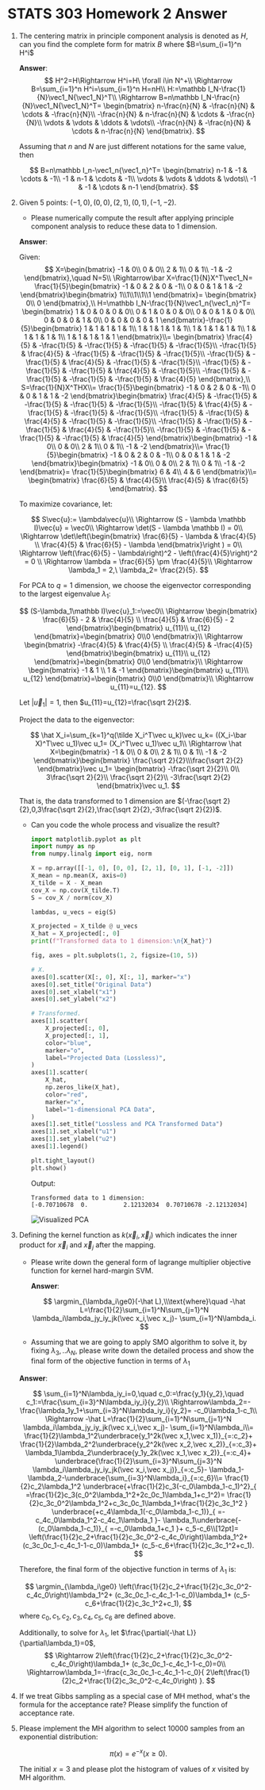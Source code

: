 # STATS 303 Homework 2 Answer

1. The centering matrix in principle component analysis is denoted as $H$,
can you find the complete form for matrix $B$ where $B=\sum_{i=1}^n H^i$

    **Answer**:
    $$
    H^2=H\Rightarrow H^i=H\ \forall i\in N^+\\
    \Rightarrow B=\sum_{i=1}^n H^i=\sum_{i=1}^n H=nH\\
    H:=\mathbb I_N-\frac{1}{N}\vec1_N{\vec1_N}^T\\
    \Rightarrow B=n\mathbb I_N-\frac{n}{N}\vec1_N{\vec1_N}^T=
    \begin{bmatrix}
        n-\frac{n}{N} & -\frac{n}{N} & \cdots & -\frac{n}{N}\\
        -\frac{n}{N} & n-\frac{n}{N} & \cdots & -\frac{n}{N}\\
        \vdots & \vdots & \ddots & \vdots\\
        -\frac{n}{N} & -\frac{n}{N} & \cdots & n-\frac{n}{N}
    \end{bmatrix}.
    $$

    Assuming that $n$ and $N$ are just different notations for the same value,
    then

    $$
    B=n\mathbb I_n-\vec1_n{\vec1_n}^T=
    \begin{bmatrix}
        n-1 & -1 & \cdots & -1\\
        -1 & n-1 & \cdots & -1\\
        \vdots & \vdots & \ddots & \vdots\\
        -1 & -1 & \cdots & n-1
    \end{bmatrix}.
    $$

1. Given 5 points: $(-1,0),(0,0),(2,1),(0,1),(-1,-2)$.

    - Please numerically compute the result after applying principle component
    analysis to reduce these data to 1 dimension.

    **Answer**:

    Given:
    $$
    X=\begin{bmatrix}
        -1 & 0\\
        0 & 0\\
        2 & 1\\
        0 & 1\\
        -1 & -2
    \end{bmatrix},\quad N=5\\
    \Rightarrow\bar X=\frac{1}{N}X^T\vec1_N=
    \frac{1}{5}\begin{bmatrix}
        -1 & 0 & 2 & 0 & -1\\
        0 & 0 & 1 & 1 & -2
    \end{bmatrix}\begin{bmatrix}
        1\\1\\1\\1\\1
    \end{bmatrix}=
    \begin{bmatrix}
        0\\
        0
    \end{bmatrix},\\
    H=\mathbb I_N-\frac{1}{N}\vec1_n{\vec1_n}^T=
    \begin{bmatrix}
        1 & 0 & 0 & 0 & 0\\
        0 & 1 & 0 & 0 & 0\\
        0 & 0 & 1 & 0 & 0\\
        0 & 0 & 0 & 1 & 0\\
        0 & 0 & 0 & 0 & 1
    \end{bmatrix}-\frac{1}{5}\begin{bmatrix}
        1 & 1 & 1 & 1 & 1\\
        1 & 1 & 1 & 1 & 1\\
        1 & 1 & 1 & 1 & 1\\
        1 & 1 & 1 & 1 & 1\\
        1 & 1 & 1 & 1 & 1
    \end{bmatrix}\\=
    \begin{bmatrix}
        \frac{4}{5} & -\frac{1}{5} & -\frac{1}{5} & -\frac{1}{5} & -\frac{1}{5}\\
        -\frac{1}{5} & \frac{4}{5} & -\frac{1}{5} & -\frac{1}{5} & -\frac{1}{5}\\
        -\frac{1}{5} & -\frac{1}{5} & \frac{4}{5} & -\frac{1}{5} & -\frac{1}{5}\\
        -\frac{1}{5} & -\frac{1}{5} & -\frac{1}{5} & \frac{4}{5} & -\frac{1}{5}\\
        -\frac{1}{5} & -\frac{1}{5} & -\frac{1}{5} & -\frac{1}{5} & \frac{4}{5}
    \end{bmatrix},\\
    S=\frac{1}{N}X^THX\\=
    \frac{1}{5}\begin{bmatrix}
        -1 & 0 & 2 & 0 & -1\\
        0 & 0 & 1 & 1 & -2
    \end{bmatrix}\begin{bmatrix}
        \frac{4}{5} & -\frac{1}{5} & -\frac{1}{5} & -\frac{1}{5} & -\frac{1}{5}\\
        -\frac{1}{5} & \frac{4}{5} & -\frac{1}{5} & -\frac{1}{5} & -\frac{1}{5}\\
        -\frac{1}{5} & -\frac{1}{5} & \frac{4}{5} & -\frac{1}{5} & -\frac{1}{5}\\
        -\frac{1}{5} & -\frac{1}{5} & -\frac{1}{5} & \frac{4}{5} & -\frac{1}{5}\\
        -\frac{1}{5} & -\frac{1}{5} & -\frac{1}{5} & -\frac{1}{5} & \frac{4}{5}
    \end{bmatrix}\begin{bmatrix}
        -1 & 0\\
        0 & 0\\
        2 & 1\\
        0 & 1\\
        -1 & -2
    \end{bmatrix}\\=
    \frac{1}{5}\begin{bmatrix}
        -1 & 0 & 2 & 0 & -1\\
        0 & 0 & 1 & 1 & -2
    \end{bmatrix}\begin{bmatrix}
        -1 & 0\\
        0 & 0\\
        2 & 1\\
        0 & 1\\
        -1 & -2
    \end{bmatrix}=
    \frac{1}{5}\begin{bmatrix}
        6 & 4\\
        4 & 6
    \end{bmatrix}\\=
    \begin{bmatrix}
        \frac{6}{5} & \frac{4}{5}\\
        \frac{4}{5} & \frac{6}{5}
    \end{bmatrix}.
    $$

    To maximize covariance, let:

    $$
    S\vec{u}:= \lambda\vec{u}\\
    \Rightarrow (S - \lambda \mathbb I)\vec{u} = \vec0\\
    \Rightarrow \det(S - \lambda \mathbb I) = 0\\
    \Rightarrow \det\left(\begin{bmatrix}
        \frac{6}{5} - \lambda & \frac{4}{5} \\
        \frac{4}{5} & \frac{6}{5} - \lambda
    \end{bmatrix}\right
    ) = 0\\
    \Rightarrow \left(\frac{6}{5} - \lambda\right)^2 -
    \left(\frac{4}{5}\right)^2 = 0 \\
    \Rightarrow \lambda = \frac{6}{5} \pm \frac{4}{5}\\
    \Rightarrow \lambda_1 = 2,\ \lambda_2= \frac{2}{5}.
    $$

    For PCA to $q=1$ dimension,
    we choose the eigenvector corresponding to the largest eigenvalue
    $\lambda_1$:

    $$
    (S-\lambda_1\mathbb I)\vec{u}_1:=\vec0\\
    \Rightarrow \begin{bmatrix}
        \frac{6}{5} - 2 & \frac{4}{5} \\
        \frac{4}{5} & \frac{6}{5} - 2
    \end{bmatrix}\begin{bmatrix}
        u_{11}\\
        u_{12}
    \end{bmatrix}=\begin{bmatrix}
        0\\0
    \end{bmatrix}\\
    \Rightarrow \begin{bmatrix}
        -\frac{4}{5} & \frac{4}{5} \\
        \frac{4}{5} & -\frac{4}{5}
    \end{bmatrix}\begin{bmatrix}
        u_{11}\\
        u_{12}
    \end{bmatrix}=\begin{bmatrix}
        0\\0
    \end{bmatrix}\\
    \Rightarrow \begin{bmatrix}
        -1 & 1 \\
        1 & -1
    \end{bmatrix}\begin{bmatrix}
        u_{11}\\
        u_{12}
    \end{bmatrix}=\begin{bmatrix}
        0\\0
    \end{bmatrix}\\
    \Rightarrow u_{11}=u_{12}.
    $$

    Let $|\vec u_1|=1$, then $u_{11}=u_{12}=\frac{\sqrt 2}{2}$.

    Project the data to the eigenvector:

    $$
    \hat X_i=\sum_{k=1}^q(\tilde X_i^T\vec u_k)\vec u_k=
    ((X_i-\bar X)^T\vec u_1)\vec u_1=
    (X_i^T\vec u_1)\vec u_1\\
    \Rightarrow \hat X=\begin{bmatrix}
        -1 & 0\\
        0 & 0\\
        2 & 1\\
        0 & 1\\
        -1 & -2
    \end{bmatrix}\begin{bmatrix}
        \frac{\sqrt 2}{2}\\\frac{\sqrt 2}{2}
    \end{bmatrix}\vec u_1=
    \begin{bmatrix}
        -\frac{\sqrt 2}{2}\\
        0\\
        3\frac{\sqrt 2}{2}\\
        \frac{\sqrt 2}{2}\\
        -3\frac{\sqrt 2}{2}
    \end{bmatrix}\vec u_1.
    $$

    That is, the data transformed to 1 dimension are
    $(-\frac{\sqrt 2}{2},0,3\frac{\sqrt 2}{2},\frac{\sqrt 2}{2},-3\frac{\sqrt 2}{2})$.

    - Can you code the whole process and visualize the result?

        ```python
        import matplotlib.pyplot as plt
        import numpy as np
        from numpy.linalg import eig, norm

        X = np.array([[-1, 0], [0, 0], [2, 1], [0, 1], [-1, -2]])
        X_mean = np.mean(X, axis=0)
        X_tilde = X - X_mean
        cov_X = np.cov(X_tilde.T)
        S = cov_X / norm(cov_X)

        lambdas, u_vecs = eig(S)

        X_projected = X_tilde @ u_vecs
        X_hat = X_projected[:, 0]
        print(f"Transformed data to 1 dimension:\n{X_hat}")

        fig, axes = plt.subplots(1, 2, figsize=(10, 5))

        # X.
        axes[0].scatter(X[:, 0], X[:, 1], marker="x")
        axes[0].set_title("Original Data")
        axes[0].set_xlabel("x1")
        axes[0].set_ylabel("x2")

        # Transformed.
        axes[1].scatter(
            X_projected[:, 0],
            X_projected[:, 1],
            color="blue",
            marker="o",
            label="Projected Data (Lossless)",
        )
        axes[1].scatter(
            X_hat,
            np.zeros_like(X_hat),
            color="red",
            marker="x",
            label="1-dimensional PCA Data",
        )
        axes[1].set_title("Lossless and PCA Transformed Data")
        axes[1].set_xlabel("u1")
        axes[1].set_ylabel("u2")
        axes[1].legend()

        plt.tight_layout()
        plt.show()
        ```

        Output:

        ```
        Transformed data to 1 dimension:
        [-0.70710678  0.          2.12132034  0.70710678 -2.12132034]
        ```

        ![Visualized PCA](q2plot.png)

1. Defining the kernel function as $k\left(\vec x_i,
\vec x_j\right)$ which indicates the inner product for $\vec x_i$ and $\vec x_j$
after the mapping.

    - Please write down the general form of lagrange multiplier objective
    function for kernel hard-margin SVM.

        **Answer**:

        $$
        \argmin_{\lambda_i\ge0}(-\hat L),\\\text{where}\quad
            -\hat L=\frac{1}{2}\sum_{i=1}^N\sum_{j=1}^N
            \lambda_i\lambda_jy_iy_jk(\vec x_i,\vec x_j)-
            \sum_{i=1}^N\lambda_i.
        $$
    - Assuming that we are going to apply SMO algorithm to solve it,
    by fixing $\lambda_3, . . \lambda_N$,
    please write down the detailed process and show the final form of the
    objective function in terms of $\lambda_1$

    **Answer**:

    $$
    \sum_{i=1}^N\lambda_iy_i=0,\quad
    c_0:=\frac{y_1}{y_2},\quad
    c_1:=\frac{\sum_{i=3}^N\lambda_iy_i}{y_2}\\
    \Rightarrow\lambda_2=-\frac{\lambda_1y_1+\sum_{i=3}^N\lambda_iy_i}{y_2}=
    -c_0\lambda_1-c_1\\
    \Rightarrow -\hat L=\frac{1}{2}\sum_{i=1}^N\sum_{j=1}^N
    \lambda_i\lambda_jy_iy_jk(\vec x_i,\vec x_j)-
    \sum_{i=1}^N\lambda_i\\=
    \frac{1}{2}\lambda_1^2\underbrace{y_1^2k(\vec x_1,\vec x_1)}_{=:c_2}+
    \frac{1}{2}\lambda_2^2\underbrace{y_2^2k(\vec x_2,\vec x_2)}_{=:c_3}+
    \lambda_1\lambda_2\underbrace{y_1y_2k(\vec x_1,\vec x_2)}_{=:c_4}+
    \underbrace{\frac{1}{2}\sum_{i=3}^N\sum_{j=3}^N
    \lambda_i\lambda_jy_iy_jk(\vec x_i,\vec x_j)}_{=:c_5}-
    \lambda_1-\lambda_2-\underbrace{\sum_{i=3}^N\lambda_i}_{=:c_6}\\=
    \frac{1}{2}c_2\lambda_1^2
    \underbrace{+\frac{1}{2}c_3(-c_0\lambda_1-c_1)^2}_{
        =\frac{1}{2}c_3(c_0^2\lambda_1^2+2c_0c_1\lambda_1+c_1^2)=
        \frac{1}{2}c_3c_0^2\lambda_1^2+c_3c_0c_1\lambda_1+\frac{1}{2}c_3c_1^2
    }
    \underbrace{+c_4\lambda_1(-c_0\lambda_1-c_1)}_{
        =-c_4c_0\lambda_1^2-c_4c_1\lambda_1
    }-
    \lambda_1\underbrace{-(c_0\lambda_1-c_1)}_{
        =-c_0\lambda_1+c_1
    }+
    c_5-c_6\\[12pt]=
    \left(\frac{1}{2}c_2+\frac{1}{2}c_3c_0^2-c_4c_0\right)\lambda_1^2+
    (c_3c_0c_1-c_4c_1-1-c_0)\lambda_1+
    (c_5-c_6+\frac{1}{2}c_3c_1^2+c_1).
    $$

    Therefore,
    the final form of the objective function in terms of $\lambda_1$ is:

    $$
    \argmin_{\lambda_i\ge0}
    \left(\frac{1}{2}c_2+\frac{1}{2}c_3c_0^2-c_4c_0\right)\lambda_1^2+
    (c_3c_0c_1-c_4c_1-1-c_0)\lambda_1+
    (c_5-c_6+\frac{1}{2}c_3c_1^2+c_1),
    $$
    where $c_0,c_1,c_2,c_3,c_4,c_5,c_6$ are defined above.

    Additionally, to solve for $\lambda_1$,
    let $\frac{\partial(-\hat L)}{\partial\lambda_1}=0$,
    $$
    \Rightarrow
    2\left(\frac{1}{2}c_2+\frac{1}{2}c_3c_0^2-c_4c_0\right)\lambda_1+
    (c_3c_0c_1-c_4c_1-1-c_0)=0\\
    \Rightarrow\lambda_1=-\frac{c_3c_0c_1-c_4c_1-1-c_0}{
        2\left(\frac{1}{2}c_2+\frac{1}{2}c_3c_0^2-c_4c_0\right)
    }.
    $$

1. If we treat Gibbs sampling as a special case of MH method,
what's the formula for the acceptance rate?
Please simplify the function of acceptance rate.
1. Please implement the MH algorithm to select 10000 samples from an exponential
distribution:

    $$
    \pi(x)=e^{-x}(x \geq 0) .
    $$

    The initial $x=3$ and please plot the histogram of values of $x$ visited by
    MH algorithm.
